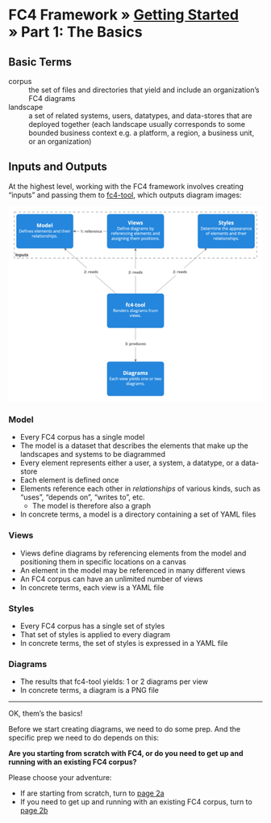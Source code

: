 # FC4 Framework » [Getting Started](index.md) » Part 1: The Basics

## Basic Terms

<dl>
  <dt>corpus
  <dd>the set of files and directories that yield and include an organization’s FC4 diagrams

  <dt>landscape
  <dd>a set of related systems, users, datatypes, and data-stores that are deployed together
      (each landscape usually corresponds to some bounded business context e.g. a platform, a
      region, a business unit, or an organization)
</dl>

## Inputs and Outputs

At the highest level, working with the FC4 framework involves creating “inputs” and passing them to
[fc4-tool](https://fundingcircle.github.io/fc4-framework/tool/), which outputs diagram images:

![basics diagram](diagrams/basics.png)

### Model

* Every FC4 corpus has a single model
* The model is a dataset that describes the elements that make up the landscapes and systems to be
  diagrammed
* Every element represents either a user, a system, a datatype, or a data-store
* Each element is defined once
* Elements reference each other in _relationships_ of various kinds, such as “uses”, “depends on”,
  “writes to”, etc.
  * The model is therefore also a graph
* In concrete terms, a model is a directory containing a set of YAML files

### Views

* Views define diagrams by referencing elements from the model and positioning them in specific
  locations on a canvas
* An element in the model may be referenced in many different views
* An FC4 corpus can have an unlimited number of views
* In concrete terms, each view is a YAML file

### Styles

* Every FC4 corpus has a single set of styles
* That set of styles is applied to every diagram
* In concrete terms, the set of styles is expressed in a YAML file

### Diagrams

* The results that fc4-tool yields: 1 or 2 diagrams per view
* In concrete terms, a diagram is a PNG file

----

OK, them’s the basics!

Before we start creating diagrams, we need to do some prep. And the specific
prep we need to do depends on this:

**Are you starting from scratch with FC4, or do you need to get up and running
with an existing FC4 corpus?**

Please choose your adventure:

* If are starting from scratch, turn to
  [page 2a](prep-starting-from-scratch.md)
* If you need to get up and running with an existing FC4 corpus, turn to
  [page 2b](prep-existing-corpus.md)
